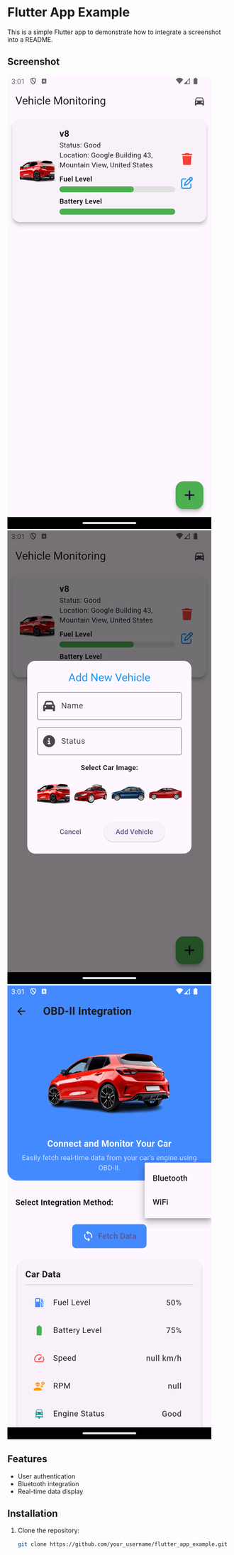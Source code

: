 # Flutter App Example

This is a simple Flutter app to demonstrate how to integrate a screenshot into a README.

## Screenshot

![App Screenshot](assets/screenShots/Screenshot_1737244904.png)
![App Screenshot](assets/screenShots/Screenshot_1737244916.png)
![App Screenshot](assets/screenShots/Screenshot_1737244894.png)


## Features

- User authentication
- Bluetooth integration
- Real-time data display

## Installation

1. Clone the repository:
   ```bash
   git clone https://github.com/your_username/flutter_app_example.git
